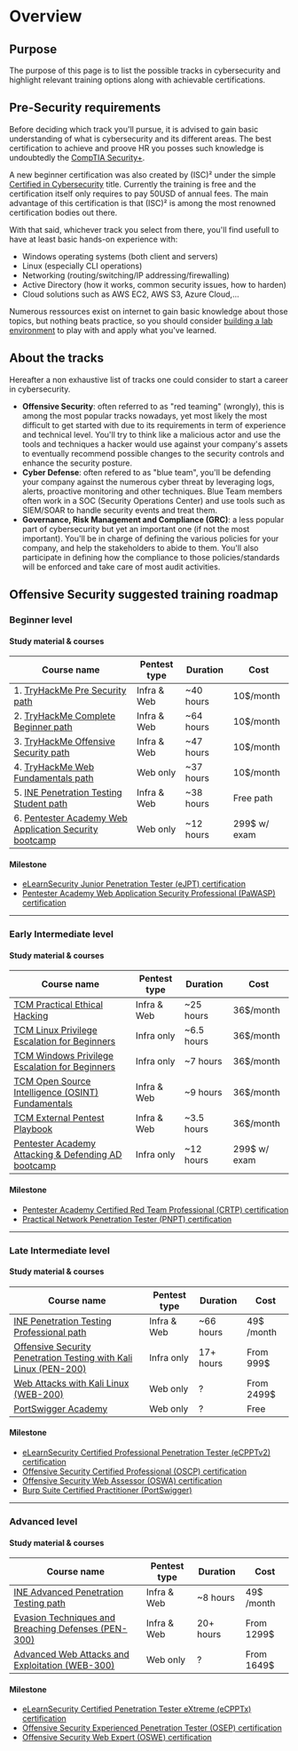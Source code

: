 # Overview
## Purpose
The purpose of this page is to list the possible tracks in cybersecurity and highlight relevant training options along with achievable certifications.
## Pre-Security requirements
Before deciding which track you'll pursue, it is advised to gain basic understanding of what is cybersecurity and its different areas. The best certification to achieve and proove HR you posses such knowledge is undoubtedly the [CompTIA Security+](https://www.comptia.org/certifications/security).

A new beginner certification was also created by (ISC)² under the simple [Certified in Cybersecurity](https://www.isc2.org/certified-in-cybersecurity) title. Currently the training is free and the certification itself only requires to pay 50USD of annual fees. The main advantage of this certification is that (ISC)² is among the most renowned certification bodies out there.

With that said, whichever track you select from there, you'll find usefull to have at least basic hands-on experience with:
- Windows operating systems (both client and servers)
- Linux (especially CLI operations)
- Networking (routing/switching/IP addressing/firewalling)
- Active Directory (how it works, common security issues, how to harden)
- Cloud solutions such as AWS EC2, AWS S3, Azure Cloud,...

Numerous ressources exist on internet to gain basic knowledge about those topics, but nothing beats practice, so you should consider [building a lab environment](https://github.com/ob1lan/Cybersecurity-Training/blob/main/Building%20a%20Lab.md) to play with and apply what you've learned.

## About the tracks
Hereafter a non exhaustive list of tracks one could consider to start a career in cybersecurity.
- __Offensive Security__: often referred to as "red teaming" (wrongly), this is among the most popular tracks nowadays, yet most likely the most difficult to get started with due to its requirements in term of experience and technical level.
You'll try to think like a malicious actor and use the tools and techniques a hacker would use against your company's assets to eventually recommend possible changes to the security controls and enhance the security posture.
- __Cyber Defense__: often refered to as "blue team", you'll be defending your company against the numerous cyber threat by leveraging logs, alerts, proactive monitoring and other techniques.
Blue Team members often work in a SOC (Security Operations Center) and use tools such as SIEM/SOAR to handle security events and treat them.
- __Governance, Risk Management and Compliance (GRC)__: a less popular part of cybersecurity but yet an important one (if not the most important). You'll be in charge of defining the various policies for your company, and help the stakeholders to abide to them. You'll also participate in defining how the compliance to those policies/standards will be enforced and take care of most audit activities.
## Offensive Security suggested training roadmap
### Beginner level
#### Study material & courses
| Course name                                                                                                     | Pentest type | Duration  | Cost         |
|-----------------------------------------------------------------------------------------------------------------|--------------|-----------|--------------|
| 1. [TryHackMe Pre Security path](https://tryhackme.com/paths)                                                   | Infra & Web  | ~40 hours | 10$/month    |
| 2. [TryHackMe Complete Beginner path](https://tryhackme.com/paths)                                              | Infra & Web  | ~64 hours | 10$/month    |
| 3. [TryHackMe Offensive Security path](https://tryhackme.com/paths)                                             | Infra & Web  | ~47 hours | 10$/month    |
| 4. [TryHackMe Web Fundamentals path](https://tryhackme.com/paths)                                               | Web only     | ~37 hours | 10$/month    |
| 5. [INE Penetration Testing Student path](https://ine.com/learning/certifications/internal/elearnsecurity-junior-penetration-tester)                                                     | Infra & Web  | ~38 hours | Free path    |
| 6. [Pentester Academy Web Application Security bootcamp](https://bootcamps.pentesteracademy.com/certifications) | Web only     | ~12 hours | 299$ w/ exam |
#### Milestone
- [eLearnSecurity Junior Penetration Tester (eJPT) certification](https://ine.com/learning/certifications/internal/elearnsecurity-junior-penetration-tester)
- [Pentester Academy Web Application Security Professional (PaWASP) certification](https://bootcamps.pentesteracademy.com/certifications)
---
### Early Intermediate level
#### Study material & courses
| Course name                                                                                                                                            | Pentest type | Duration   | Cost         |
|--------------------------------------------------------------------------------------------------------------------------------------------------------|--------------|------------|--------------|
| [TCM Practical Ethical Hacking](https://academy.tcm-sec.com/p/practical-ethical-hacking-the-complete-course)                                           | Infra & Web  | ~25 hours  | 36$/month          |
| [TCM Linux Privilege Escalation for Beginners](https://academy.tcm-sec.com/p/linux-privilege-escalation)                                               | Infra only   | ~6.5 hours | 36$/month         |
| [TCM Windows Privilege Escalation for Beginners](https://academy.tcm-sec.com/p/windows-privilege-escalation-for-beginners)                             | Infra only   | ~7 hours   | 36$/month         |
| [TCM Open Source Intelligence (OSINT) Fundamentals](https://academy.tcm-sec.com/p/osint-fundamentals)                                                  | Infra & Web  | ~9 hours   | 36$/month         |
| [TCM External Pentest Playbook](https://academy.tcm-sec.com/p/external-pentest-playbook)                                                               | Infra & Web  | ~3.5 hours | 36$/month         |
| [Pentester Academy Attacking & Defending AD bootcamp](https://bootcamps.pentesteracademy.com/certifications)                                           | Infra only   | ~12 hours  | 299$ w/ exam |
#### Milestone
- [Pentester Academy Certified Red Team Professional (CRTP) certification](https://www.pentesteracademy.com/activedirectorylab)
- [Practical Network Penetration Tester (PNPT) certification](https://certifications.tcm-sec.com/)
---
### Late Intermediate level
#### Study material & courses
| Course name                                                                                                      | Pentest type | Duration   | Cost       |
|------------------------------------------------------------------------------------------------------------------|--------------|------------|------------|
| [INE Penetration Testing Professional path](https://ine.com/)                                                    | Infra & Web  | ~66 hours  | 49$ /month |
| [Offensive Security Penetration Testing with Kali Linux (PEN-200)](https://www.offensive-security.com/pwk-oscp/) | Infra only   | 17+ hours  | From 999$  |
| [Web Attacks with Kali Linux (WEB-200)](https://www.offensive-security.com/web200-oswa/)                               | Web only     | ?          | From 2499$ |
| [PortSwigger Academy](https://portswigger.net/web-security/learning-path)                               | Web only     | ?          | Free |
#### Milestone
- [eLearnSecurity Certified Professional Penetration Tester (eCPPTv2) certification](https://elearnsecurity.com/product/ecpptv2-certification/)
- [Offensive Security Certified Professional (OSCP) certification](https://www.offensive-security.com/pwk-oscp/)
- [Offensive Security Web Assessor (OSWA) certification](https://www.offensive-security.com/web200-oswa/)
- [Burp Suite Certified Practitioner (PortSwigger)](https://portswigger.net/web-security/certification)
---
### Advanced level
#### Study material & courses
| Course name                                                                                                     | Pentest type | Duration  | Cost       |
|-----------------------------------------------------------------------------------------------------------------|--------------|-----------|------------|
| [INE Advanced Penetration Testing path](https://ine.com/)                                                       | Infra & Web  | ~8 hours  | 49$ /month |
| [Evasion Techniques and Breaching Defenses (PEN-300)](https://www.offensive-security.com/pen300-osep/) | Infra & Web  | 20+ hours | From 1299$ |
| [Advanced Web Attacks and Exploitation (WEB-300)](https://www.offensive-security.com/awae-oswe/)                                  | Web only     | ?         | From 1649$ |
#### Milestone
- [eLearnSecurity Certified Penetration Tester eXtreme (eCPPTx) certification](https://elearnsecurity.com/product/ecptx-certification/)
- [Offensive Security Experienced Penetration Tester (OSEP) certification](https://www.offensive-security.com/pen300-osep/)
- [Offensive Security Web Expert (OSWE) certification](https://www.offensive-security.com/awae-oswe/)
